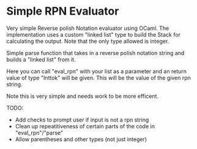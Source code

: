 # Simple RPN Evaluator

Very simple Reverse polish Notation evaluator using OCaml. The implementation uses a custom "linked list" type to build the Stack for calculating the output. Note that the only type allowed is integer.

Simple parse function that takes in a reverse polish notation string and builds a "linked list" from it. 

Here you can call "eval_rpn" with your list as a parameter and an return value of type "Inttok" will be given. This will be the value of the given rpn string.

Note this is very simple and needs work to be more efficent. 

TODO: 
  * Add checks to prompt user if input is not a rpn string
  * Clean up repeatitiveness of certain parts of the code in "eval_rpn"/"parse"
  * Allow parentheses and other types (not just integer)
